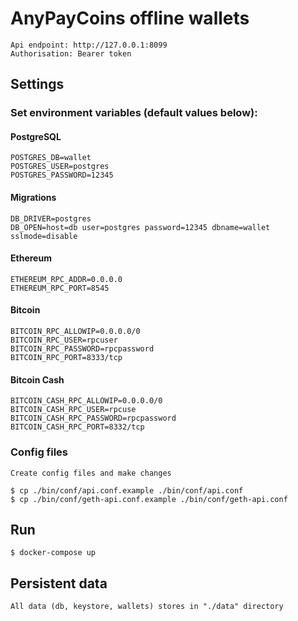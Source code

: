 # AnyPayCoins offline wallets

    Api endpoint: http://127.0.0.1:8099
    Authorisation: Bearer token

## Settings

### Set environment variables (default values below):
   
#### PostgreSQL
    
    POSTGRES_DB=wallet
    POSTGRES_USER=postgres
    POSTGRES_PASSWORD=12345

#### Migrations
    
    DB_DRIVER=postgres
    DB_OPEN=host=db user=postgres password=12345 dbname=wallet sslmode=disable
     
#### Ethereum
    
    ETHEREUM_RPC_ADDR=0.0.0.0
    ETHEREUM_RPC_PORT=8545
    
#### Bitcoin
    
    BITCOIN_RPC_ALLOWIP=0.0.0.0/0
    BITCOIN_RPC_USER=rpcuser
    BITCOIN_RPC_PASSWORD=rpcpassword
    BITCOIN_RPC_PORT=8333/tcp
    
#### Bitcoin Cash
    
    BITCOIN_CASH_RPC_ALLOWIP=0.0.0.0/0
    BITCOIN_CASH_RPC_USER=rpcuse
    BITCOIN_CASH_RPC_PASSWORD=rpcpassword
    BITCOIN_CASH_RPC_PORT=8332/tcp
    
### Config files

    Create config files and make changes

    $ cp ./bin/conf/api.conf.example ./bin/conf/api.conf
    $ cp ./bin/conf/geth-api.conf.example ./bin/conf/geth-api.conf
    
## Run

    $ docker-compose up
    
## Persistent data
    
    All data (db, keystore, wallets) stores in "./data" directory
